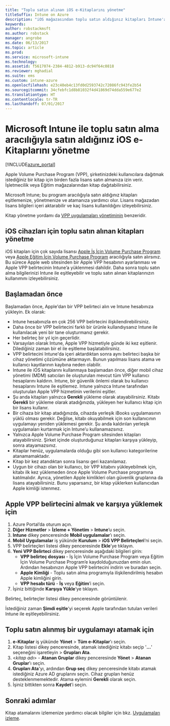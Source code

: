 ```yaml
---
title: "Toplu satın alınan iOS e-Kitaplarını yönetme"
titleSuffix: Intune on Azure
description: "iOS mağazasından toplu satın aldığınız kitapları Intune'a eşitlemeyi, ardından bunların kullanımını yönetmeyi ve izlemeyi öğrenin.\""
keywords: 
author: robstackmsft
ms.author: robstack
manager: angrobe
ms.date: 06/13/2017
ms.topic: article
ms.prod: 
ms.service: microsoft-intune
ms.technology: 
ms.assetid: f5617074-2384-4812-b913-dc94f64c0818
ms.reviewer: mghadial
ms.suite: ems
ms.custom: intune-azure
ms.openlocfilehash: e23c40eb4c13fd0d2593742c72086fc943fe2b54
ms.sourcegitcommit: 34cfebfc1d8b81032f4d41869d74dda559e677e2
ms.translationtype: HT
ms.contentlocale: tr-TR
ms.lasthandoff: 07/01/2017
---
```

# <a name="how-to-manage-ios-ebooks-you-purchased-through-a-volume-purchase-program-with-microsoft-intune"></a>Microsoft Intune ile toplu satın alma aracılığıyla satın aldığınız iOS e-Kitaplarını yönetme


[!INCLUDE[azure_portal](./includes/azure_portal.md)]

Apple Volume Purchase Program (VPP), şirketinizdeki kullanıcılara dağıtmak istediğiniz bir kitap için birden fazla lisans satın almanıza izin verir. İşletmecilik veya Eğitim mağazalarından kitap dağıtabilirsiniz.

Microsoft Intune; bu program aracılığıyla satın aldığınız kitapları eşitlemenize, yönetmenize ve atamanıza yardımcı olur. Lisans mağazadan lisans bilgileri içeri aktarabilir ve kaç lisans kullanıldığını izleyebilirsiniz.

Kitap yönetme yordamı da [VPP uygulamaları yönetiminin](vpp-apps-ios.md) benzeridir.

## <a name="manage-volume-purchased-books-for-ios-devices"></a>iOS cihazları için toplu satın alınan kitapları yönetme
iOS kitapları için çok sayıda lisansı [Apple İş İçin Volume Purchase Program](http://www.apple.com/business/vpp/) veya [Apple Eğitim İçin Volume Purchase Program](http://volume.itunes.apple.com/us/store) aracılığıyla satın alırsınız. Bu sürece Apple web sitesinden bir Apple VPP hesabının ayarlanması ve Apple VPP belirtecinin Intune’a yüklenmesi dahildir.  Daha sonra toplu satın alma bilgilerinizi Intune ile eşitleyebilir ve toplu satın alınan kitaplarınızın kullanımını izleyebilirsiniz.

## <a name="before-you-start"></a>Başlamadan önce
Başlamadan önce, Apple'dan bir VPP belirteci alın ve Intune hesabınıza yükleyin. Ek olarak:

* Intune hesabınızla en çok 256 VPP belirtecini ilişkilendirebilirsiniz.
* Daha önce bir VPP belirtecini farklı bir ürünle kullandıysanız Intune ile kullanılacak yeni bir tane oluşturmanız gerekir.
* Her belirteç bir yıl için geçerlidir.
* Varsayılan olarak Intune, Apple VPP hizmetiyle günde iki kez eşitlenir. Dilediğiniz zaman bir el ile eşitleme başlatabilirsiniz.
* VPP belirtecini Intune'da içeri aktardıktan sonra aynı belirteci başka bir cihaz yönetimi çözümüne aktarmayın. Bunun yapılması lisans atama ve kullanıcı kayıtlarının kaybına neden olabilir.
* Intune ile iOS kitaplarını kullanmaya başlamadan önce, diğer mobil cihaz yönetimi (MDM) satıcıları ile oluşturulan mevcut tüm VPP kullanıcı hesaplarını kaldırın. Intune, bir güvenlik önlemi olarak bu kullanıcı hesaplarını Intune ile eşitlemez. Intune yalnızca Intune tarafından oluşturulan Apple VPP hizmetinin verilerini eşitler.
* Şu anda kitapları yalnızca **Gerekli** yükleme olarak atayabilirsiniz. Kitabı **Gerekli** bir yükleme olarak atadığınızda, yükleyen her kullanıcı kitap için bir lisans kullanır.
* Bir cihaza bir kitap atadığınızda, cihazda yerleşik iBooks uygulamasının yüklü olması gerekir. Değilse, kitabı okuyabilmek için son kullanıcının uygulamayı yeniden yüklemesi gerekir. Şu anda kaldırılan yerleşik uygulamaları kurtarmak için Intune’u kullanamazsınız.
* Yalnızca Apple Volume Purchase Program sitesinden kitapları atayabilirsiniz. Şirket içinde oluşturduğunuz kitapları karşıya yükleyip, sonra atayamazsınız.
* Kitaplar henüz, uygulamalarda olduğu gibi son kullanıcı kategorilerine atanamamaktadır.
* Kitap bir kez atandıktan sonra lisansı geri kazanılamaz.
* Uygun bir cihazı olan bir kullanıcı, bir VPP kitabını yükleyebilmek için, kitabı ilk kez yüklemeden önce Apple Volume Purchase programına katılmalıdır. Ayrıca, yönetilen Apple kimlikleri olan güvenlik gruplarına da lisans atayabilirsiniz. Bunu yaparsanız, bir kitap yüklerken kullanıcıdan Apple kimliği istenmez.

## <a name="to-get-and-upload-an-apple-vpp-token"></a>Apple VPP belirtecini almak ve karşıya yüklemek için

1. Azure Portal’da oturum açın.
2. **Diğer Hizmetler** > **İzleme + Yönetim** > **Intune**’u seçin.
3. **Intune** dikey penceresinde **Mobil uygulamalar**’ı seçin.
1.  **Mobil Uygulamalar** iş yükünde **Kurulum** > **iOS VPP Belirteçleri**’ni seçin.
2.  VPP belirteçleri listesi dikey penceresinde **Ekle**’ye tıklayın.
3.  **Yeni VPP Belirteci** dikey penceresinde aşağıdaki bilgileri girin:
    - **VPP belirteç dosyası** - İş İçin Volume Purchase Program veya Eğitim İçin Volume Purchase Program’e kaydolduğunuzdan emin olun. Ardından hesabınızın Apple VPP belirtecini indirin ve buradan seçin.
    - **Apple Kimliği** - Toplu satın alma programıyla ilişkilendirilmiş hesabın Apple kimliğini girin.
    - **VPP hesabı türü** - **İş** veya **Eğitim**’i seçin.
4. İşiniz bittiğinde **Karşıya Yükle**‘ye tıklayın.

Belirteç, belirteçler listesi dikey penceresinde görüntülenir.


İstediğiniz zaman **Şimdi eşitle**’yi seçerek Apple tarafından tutulan verileri Intune ile eşitleyebilirsiniz.

## <a name="to-assign-a-volume-purchased-app"></a>Toplu satın alınmış bir uygulamayı atamak için

1. **e-Kitaplar** iş yükünde **Yönet** > **Tüm e-Kitaplar**'ı seçin.
2. Kitap listesi dikey penceresinde, atamak istediğiniz kitabı seçip '**...**' seçeneğini işaretleyin > **Grupları Ata**.
3. <*kitap adı*> - **Atanan Gruplar** dikey penceresinde **Yönet** > **Atanan Gruplar**'ı seçin.
4. **Grupları Ata**'yı, ardından **Grup seç** dikey penceresinde kitabı atamak istediğiniz Azure AD gruplarını seçin. Cihaz grupları henüz desteklenmemektedir.
Atama eylemini **Gerekli** olarak seçin. 
5. İşiniz bittikten sonra **Kaydet**’i seçin.

## <a name="next-steps"></a>Sonraki adımlar

Kitap atamalarını izlemenize yardımcı olacak bilgiler için bkz. [Uygulamaları izleme](apps-monitor.md).






